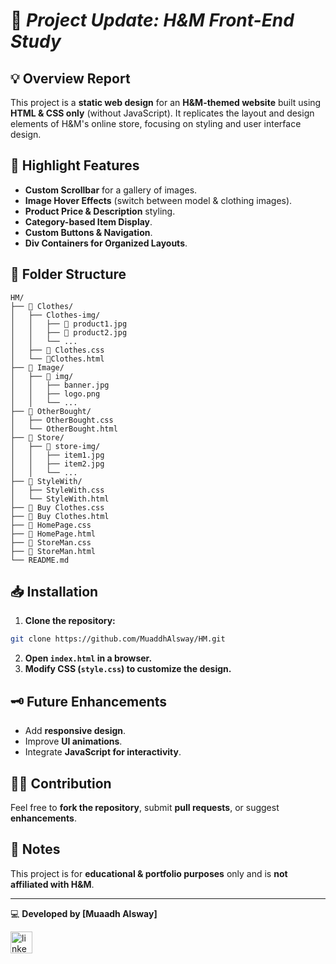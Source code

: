 #  🚀 *Project Update: H&M Front-End Study*

## 💡 Overview Report
This project is a **static web design** for an **H&M-themed website** built using **HTML & CSS only** (without JavaScript). It replicates the layout and design elements of H&M's online store, focusing on styling and user interface design.

## 🔶 Highlight Features
- **Custom Scrollbar** for a gallery of images.
- **Image Hover Effects** (switch between model & clothing images).
- **Product Price & Description** styling.
- **Category-based Item Display**.
- **Custom Buttons & Navigation**.
- **Div Containers for Organized Layouts**.

## 📁 Folder Structure
```
HM/
├── 📁 Clothes/
│   ├── Clothes-img/
│   │   ├── 📄 product1.jpg
│   │   ├── 📄 product2.jpg
│   │   └── ...
│   ├── 🎨 Clothes.css
│   └── 📄Clothes.html
├── 📁 Image/
│   ├── 📁 img/
│   │   ├── banner.jpg
│   │   ├── logo.png
│   │   └── ...
├── 📁 OtherBought/
│   ├── OtherBought.css
│   └── OtherBought.html
├── 📁 Store/
│   ├── 📁 store-img/
│   │   ├── item1.jpg
│   │   ├── item2.jpg
│   │   └── ...
├── 📁 StyleWith/
│   ├── StyleWith.css
│   └── StyleWith.html
├── 🎨 Buy Clothes.css
├── 📄 Buy Clothes.html
├── 🎨 HomePage.css
├── 📄 HomePage.html
├── 🎨 StoreMan.css
├── 📄 StoreMan.html
└── README.md

```

 ## 📥 Installation

 1. **Clone the repository:**
   ```sh
   git clone https://github.com/MuaddhAlsway/HM.git
   ```
2. **Open `index.html` in a browser.**
3. **Modify CSS (`style.css`) to customize the design.**

## 🗝️ Future Enhancements

- Add **responsive design**.
- Improve **UI animations**.
- Integrate **JavaScript for interactivity**.

## 🧑‍💻 Contribution
Feel free to **fork the repository**, submit **pull requests**, or suggest **enhancements**.

## 📜 Notes
This project is for **educational & portfolio purposes** only and is **not affiliated with H&M**.

---
💻 **Developed by [Muaadh Alsway]**


 <a href="https://www.linkedin.com/posts/muaddh-alsway_webdevelopment-frontend-html-activity-7291376258486087682-fUNN?utm_source=share&utm_medium=member_desktop&rcm=ACoAADejAqQBo4IKkDbZQ2uIFfqpjS0OHOJntq8"  target="_blank" >
    <img src="https://img.shields.io/static/v1?message=LinkedIn&logo=linkedin&label=&color=0077B5&logoColor=white&labelColor=&style=for-the-badge" height="35" alt="linkedin logo"  />
  </a>
